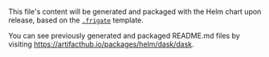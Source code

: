 This file's content will be generated and packaged with the Helm chart upon release, based on the [`.frigate`](.frigate) template.

You can see previously generated and packaged README.md files by visiting https://artifacthub.io/packages/helm/dask/dask.
